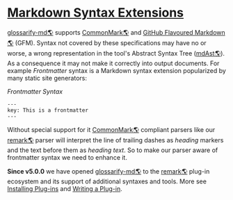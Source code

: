 # [Markdown Syntax Extensions](#markdown-syntax-extensions)

[glossarify-md🌎][1] supports [CommonMark🌎][2] and [GitHub Flavoured Markdown🌎][3] (GFM). Syntax not covered by these specifications may have no or worse, a wrong representation in the tool's Abstract Syntax Tree ([mdAst🌎][4]). As a consequence it may not make it correctly into output documents. For example *Frontmatter* syntax is a Markdown syntax extension popularized by many static site generators:

*Frontmatter Syntax*

    ---
    key: This is a frontmatter
    ---

Without special support for it [CommonMark🌎][2] compliant parsers like our [remark🌎][5] parser will interpret the line of trailing dashes as *heading* markers and the text before them as *heading text*. So to make our parser aware of frontmatter syntax we need to enhance it.

**Since v5.0.0** we have opened [glossarify-md🌎][1] to the [remark🌎][5] plug-in ecosystem and its support of additional syntaxes and tools. More see [Installing Plug-ins][6] and [Writing a Plug-in][7].

[1]: https://github.com/about-code/glossarify-md "This project."

[2]: https://commonmark.org "Effort on providing a minimal set of standardized Markdown syntax."

[3]: https://github.github.com/gfm/ "GitHub Flavoured Markdown"

[4]: https://github.com/syntax-tree/mdast "Specification and Implementation of a Markdown Abstract Syntax Tree."

[5]: https://github.com/remarkjs/remark "remark is a parser and compiler project under the unified umbrella for Markdown text files in particular."

[6]: https://github.com/about-code/glossarify-md/tree/master/doc/plugins.md

[7]: https://github.com/about-code/glossarify-md/tree/master/doc/plugins-dev.md
